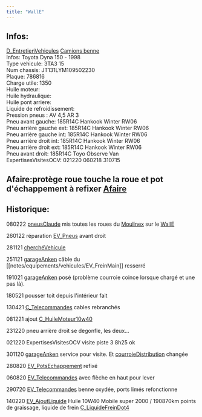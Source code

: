 ```yaml
---
title: "WallE"
---
```


## Infos:
[D_EntretienVehicules](notes/departements/D_EntretienVehicules.md) [Camions benne](notes/equipements/vehicules/C_CamionsBenne.md)\
Infos: Toyota Dyna 150 - 1998\
Type vehicule: 3TA3 15\
Num chassis: JT131LYM109502230\
Plaque: 786816\
Charge utile: 1350\
Huile moteur:\
Huile hydraulique:\
Huile pont arriere:\
Liquide de refroidissement:\
Pression pneus : AV 4,5 AR 3\
Pneu avant gauche: 185R14C Hankook Winter RW06\
Pneu arrière gauche ext: 185R14C Hankook Winter RW06\
Pneu arrière gauche int: 185R14C Hankook Winter RW06\
Pneu arrière droit int: 185R14C Hankook Winter RW06\
Pneu arrière droit ext: 185R14C Hankook Winter RW06\
Pneu avant droit: 185R14C Toyo Observe Van\
ExpertisesVisitesOCV: 021220 060218 310715
   
## Afaire:protège roue touche la roue et pot d'échappement à refixer [Afaire](notes/statut/Afaire.md)

## Historique:
080222 [pneusClaude](notes/equipements/vehicules/pneusClaude.md) mis toutes les roues du [Moulinex](notes/equipements/vehicules/Moulinex.md) sur le [WallE](notes/equipements/vehicules/WallE.md)

260122 réparation [EV_Pneus](notes/equipements/vehicules/EV_Pneus.md) avant droit

281121 [cherchéVehicule](notes/statut/cherchéVehicule.md)

251121 [garageAnken](notes/equipements/vehicules/garageAnken.md) câble du [[notes/equipements/vehicules/EV_FreinMain]] resserré

191021 [garageAnken](notes/equipements/vehicules/garageAnken.md) posé (problème courroie coince lorsque chargé et une pas là). 

180521 pousser toit depuis l'intérieur fait

130421 [C_Telecommandes](notes/equipements/consommables/C_Telecommandes.md) cables rebranchés

081221 ajout [C_HuileMoteur10w40](notes/equipements/consommables/C_HuileMoteur10w40.md)

231220 pneu arrière droit se degonfle, les deux...

021220 ExpertisesVisitesOCV visite piste 3 8h25 ok

301120 [garageAnken](notes/equipements/vehicules/garageAnken.md) service pour visite. Et [courroieDistribution](notes/equipements/vehicules/courroieDistribution.md) changée

280820 [EV_PotsEchappement](notes/equipements/vehicules/EV_PotsEchappement.md) refixé 

060820 [EV_Telecommandes](notes/equipements/vehicules/EV_Telecommandes.md) avec flèche en haut pour lever

290720 [EV_Telecommandes](notes/equipements/vehicules/EV_Telecommandes.md) benne oxydée, ports limés refonctionne

140220 [EV_AjoutLiquide](notes/equipements/vehicules/EV_AjoutLiquide.md) Huile 10W40 Mobile super 2000 / 190870km points de graissage, liquide de frein [C_LiquideFreinDot4](notes/equipements/consommables/C_LiquideFreinDot4.md)

